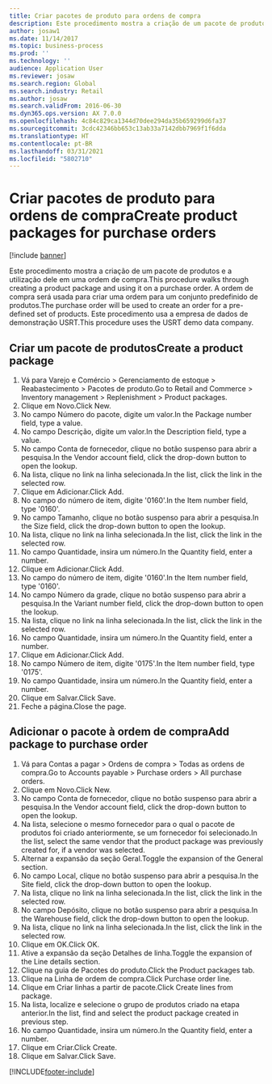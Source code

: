 ```yaml
---
title: Criar pacotes de produto para ordens de compra
description: Este procedimento mostra a criação de um pacote de produtos e a utilização dele em uma ordem de compra.
author: josaw1
ms.date: 11/14/2017
ms.topic: business-process
ms.prod: ''
ms.technology: ''
audience: Application User
ms.reviewer: josaw
ms.search.region: Global
ms.search.industry: Retail
ms.author: josaw
ms.search.validFrom: 2016-06-30
ms.dyn365.ops.version: AX 7.0.0
ms.openlocfilehash: 4c84c829ca1344d70dee294da35b659299d6fa37
ms.sourcegitcommit: 3cdc42346bb653c13ab33a7142dbb7969f1f6dda
ms.translationtype: HT
ms.contentlocale: pt-BR
ms.lasthandoff: 03/31/2021
ms.locfileid: "5802710"
---
```

# <a name="create-product-packages-for-purchase-orders"></a><span data-ttu-id="73098-103">Criar pacotes de produto para ordens de compra</span><span class="sxs-lookup"><span data-stu-id="73098-103">Create product packages for purchase orders</span></span>

[!include [banner](../includes/banner.md)]

<span data-ttu-id="73098-104">Este procedimento mostra a criação de um pacote de produtos e a utilização dele em uma ordem de compra.</span><span class="sxs-lookup"><span data-stu-id="73098-104">This procedure walks through creating a product package and using it on a purchase order.</span></span> <span data-ttu-id="73098-105">A ordem de compra será usada para criar uma ordem para um conjunto predefinido de produtos.</span><span class="sxs-lookup"><span data-stu-id="73098-105">The purchase order will be used to create an order for a pre-defined set of products.</span></span> <span data-ttu-id="73098-106">Este procedimento usa a empresa de dados de demonstração USRT.</span><span class="sxs-lookup"><span data-stu-id="73098-106">This procedure uses the USRT demo data company.</span></span>


## <a name="create-a-product-package"></a><span data-ttu-id="73098-107">Criar um pacote de produtos</span><span class="sxs-lookup"><span data-stu-id="73098-107">Create a product package</span></span>
1. <span data-ttu-id="73098-108">Vá para Varejo e Comércio > Gerenciamento de estoque > Reabastecimento > Pacotes de produto.</span><span class="sxs-lookup"><span data-stu-id="73098-108">Go to Retail and Commerce > Inventory management > Replenishment > Product packages.</span></span>
2. <span data-ttu-id="73098-109">Clique em Novo.</span><span class="sxs-lookup"><span data-stu-id="73098-109">Click New.</span></span>
3. <span data-ttu-id="73098-110">No campo Número do pacote, digite um valor.</span><span class="sxs-lookup"><span data-stu-id="73098-110">In the Package number field, type a value.</span></span>
4. <span data-ttu-id="73098-111">No campo Descrição, digite um valor.</span><span class="sxs-lookup"><span data-stu-id="73098-111">In the Description field, type a value.</span></span>
5. <span data-ttu-id="73098-112">No campo Conta de fornecedor, clique no botão suspenso para abrir a pesquisa.</span><span class="sxs-lookup"><span data-stu-id="73098-112">In the Vendor account field, click the drop-down button to open the lookup.</span></span>
6. <span data-ttu-id="73098-113">Na lista, clique no link na linha selecionada.</span><span class="sxs-lookup"><span data-stu-id="73098-113">In the list, click the link in the selected row.</span></span>
7. <span data-ttu-id="73098-114">Clique em Adicionar.</span><span class="sxs-lookup"><span data-stu-id="73098-114">Click Add.</span></span>
8. <span data-ttu-id="73098-115">No campo do número de item, digite '0160'.</span><span class="sxs-lookup"><span data-stu-id="73098-115">In the Item number field, type '0160'.</span></span>
9. <span data-ttu-id="73098-116">No campo Tamanho, clique no botão suspenso para abrir a pesquisa.</span><span class="sxs-lookup"><span data-stu-id="73098-116">In the Size field, click the drop-down button to open the lookup.</span></span>
10. <span data-ttu-id="73098-117">Na lista, clique no link na linha selecionada.</span><span class="sxs-lookup"><span data-stu-id="73098-117">In the list, click the link in the selected row.</span></span>
11. <span data-ttu-id="73098-118">No campo Quantidade, insira um número.</span><span class="sxs-lookup"><span data-stu-id="73098-118">In the Quantity field, enter a number.</span></span>
12. <span data-ttu-id="73098-119">Clique em Adicionar.</span><span class="sxs-lookup"><span data-stu-id="73098-119">Click Add.</span></span>
13. <span data-ttu-id="73098-120">No campo do número de item, digite '0160'.</span><span class="sxs-lookup"><span data-stu-id="73098-120">In the Item number field, type '0160'.</span></span>
14. <span data-ttu-id="73098-121">No campo Número da grade, clique no botão suspenso para abrir a pesquisa.</span><span class="sxs-lookup"><span data-stu-id="73098-121">In the Variant number field, click the drop-down button to open the lookup.</span></span>
15. <span data-ttu-id="73098-122">Na lista, clique no link na linha selecionada.</span><span class="sxs-lookup"><span data-stu-id="73098-122">In the list, click the link in the selected row.</span></span>
16. <span data-ttu-id="73098-123">No campo Quantidade, insira um número.</span><span class="sxs-lookup"><span data-stu-id="73098-123">In the Quantity field, enter a number.</span></span>
17. <span data-ttu-id="73098-124">Clique em Adicionar.</span><span class="sxs-lookup"><span data-stu-id="73098-124">Click Add.</span></span>
18. <span data-ttu-id="73098-125">No campo Número de item, digite '0175'.</span><span class="sxs-lookup"><span data-stu-id="73098-125">In the Item number field, type '0175'.</span></span>
19. <span data-ttu-id="73098-126">No campo Quantidade, insira um número.</span><span class="sxs-lookup"><span data-stu-id="73098-126">In the Quantity field, enter a number.</span></span>
20. <span data-ttu-id="73098-127">Clique em Salvar.</span><span class="sxs-lookup"><span data-stu-id="73098-127">Click Save.</span></span>
21. <span data-ttu-id="73098-128">Feche a página.</span><span class="sxs-lookup"><span data-stu-id="73098-128">Close the page.</span></span>

## <a name="add-package-to-purchase-order"></a><span data-ttu-id="73098-129">Adicionar o pacote à ordem de compra</span><span class="sxs-lookup"><span data-stu-id="73098-129">Add package to purchase order</span></span>
1. <span data-ttu-id="73098-130">Vá para Contas a pagar > Ordens de compra > Todas as ordens de compra.</span><span class="sxs-lookup"><span data-stu-id="73098-130">Go to Accounts payable > Purchase orders > All purchase orders.</span></span>
2. <span data-ttu-id="73098-131">Clique em Novo.</span><span class="sxs-lookup"><span data-stu-id="73098-131">Click New.</span></span>
3. <span data-ttu-id="73098-132">No campo Conta de fornecedor, clique no botão suspenso para abrir a pesquisa.</span><span class="sxs-lookup"><span data-stu-id="73098-132">In the Vendor account field, click the drop-down button to open the lookup.</span></span>
4. <span data-ttu-id="73098-133">Na lista, selecione o mesmo fornecedor para o qual o pacote de produtos foi criado anteriormente, se um fornecedor foi selecionado.</span><span class="sxs-lookup"><span data-stu-id="73098-133">In the list, select the same vendor that the product package was previously created for, if a vendor was selected.</span></span>
5. <span data-ttu-id="73098-134">Alternar a expansão da seção Geral.</span><span class="sxs-lookup"><span data-stu-id="73098-134">Toggle the expansion of the General section.</span></span>
6. <span data-ttu-id="73098-135">No campo Local, clique no botão suspenso para abrir a pesquisa.</span><span class="sxs-lookup"><span data-stu-id="73098-135">In the Site field, click the drop-down button to open the lookup.</span></span>
7. <span data-ttu-id="73098-136">Na lista, clique no link na linha selecionada.</span><span class="sxs-lookup"><span data-stu-id="73098-136">In the list, click the link in the selected row.</span></span>
8. <span data-ttu-id="73098-137">No campo Depósito, clique no botão suspenso para abrir a pesquisa.</span><span class="sxs-lookup"><span data-stu-id="73098-137">In the Warehouse field, click the drop-down button to open the lookup.</span></span>
9. <span data-ttu-id="73098-138">Na lista, clique no link na linha selecionada.</span><span class="sxs-lookup"><span data-stu-id="73098-138">In the list, click the link in the selected row.</span></span>
10. <span data-ttu-id="73098-139">Clique em OK.</span><span class="sxs-lookup"><span data-stu-id="73098-139">Click OK.</span></span>
11. <span data-ttu-id="73098-140">Ative a expansão da seção Detalhes de linha.</span><span class="sxs-lookup"><span data-stu-id="73098-140">Toggle the expansion of the Line details section.</span></span>
12. <span data-ttu-id="73098-141">Clique na guia de Pacotes do produto.</span><span class="sxs-lookup"><span data-stu-id="73098-141">Click the Product packages tab.</span></span>
13. <span data-ttu-id="73098-142">Clique na Linha de ordem de compra.</span><span class="sxs-lookup"><span data-stu-id="73098-142">Click Purchase order line.</span></span>
14. <span data-ttu-id="73098-143">Clique em Criar linhas a partir de pacote.</span><span class="sxs-lookup"><span data-stu-id="73098-143">Click Create lines from package.</span></span>
15. <span data-ttu-id="73098-144">Na lista, localize e selecione o grupo de produtos criado na etapa anterior.</span><span class="sxs-lookup"><span data-stu-id="73098-144">In the list, find and select the product package created in previous step.</span></span>
16. <span data-ttu-id="73098-145">No campo Quantidade, insira um número.</span><span class="sxs-lookup"><span data-stu-id="73098-145">In the Quantity field, enter a number.</span></span>
17. <span data-ttu-id="73098-146">Clique em Criar.</span><span class="sxs-lookup"><span data-stu-id="73098-146">Click Create.</span></span>
18. <span data-ttu-id="73098-147">Clique em Salvar.</span><span class="sxs-lookup"><span data-stu-id="73098-147">Click Save.</span></span>



[!INCLUDE[footer-include](../../includes/footer-banner.md)]